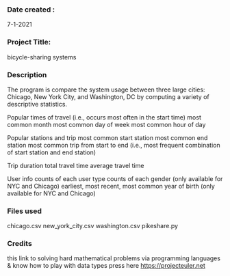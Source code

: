 ### Date created :
7-1-2021


### Project Title:
bicycle-sharing systems

### Description
The program is compare the system usage between three large cities: Chicago, New York City, and Washington, DC by computing a variety of descriptive statistics.

 Popular times of travel (i.e., occurs most often in the start time)
most common month
most common day of week
most common hour of day

Popular stations and trip
most common start station
most common end station
most common trip from start to end (i.e., most frequent combination of start station and end station)

Trip duration
total travel time
average travel time

User info
counts of each user type
counts of each gender (only available for NYC and Chicago)
earliest, most recent, most common year of birth (only available for NYC and Chicago)

### Files used
chicago.csv
new_york_city.csv
washington.csv
pikeshare.py

### Credits
this link to solving hard mathematical problems via programming languages & know how to play with data types press here https://projecteuler.net
